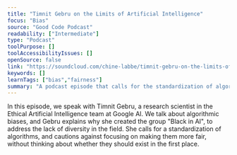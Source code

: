 ```yaml
---
title: "Timnit Gebru on the Limits of Artificial Intelligence"
focus: "Bias"
source: "Good Code Podcast"
readability: ["Intermediate"]
type: "Podcast"
toolPurpose: []
toolAccessibilityIssues: []
openSource: false
link: "https://soundcloud.com/chine-labbe/timnit-gebru-on-the-limits-of"
keywords: []
learnTags: ["bias","fairness"]
summary: "A podcast episode that calls for the standardization of algorithms and that cautions against focusing on making them more fair without thinking about whether they should exist in the first place. "
---
```

In this episode, we speak with Timnit Gebru, a research scientist in the Ethical Artificial Intelligence team at Google AI. We talk about algorithmic biases, and Gebru explains why she created the group "Black in AI", to address the lack of diversity in the field. She calls for a standardization of algorithms, and cautions against focusing on making them more fair, without thinking about whether they should exist in the first place.
